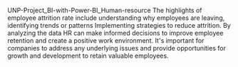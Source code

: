 UNP-Project_BI-with-Power-BI_Human-resource
The highlights of employee attrition rate include understanding why employees are leaving, identifying trends or patterns
Implementing strategies to reduce attrition. By analyzing the data
HR can make informed decisions to improve employee retention and create a positive work environment. 
It's important for companies to address any underlying issues and provide opportunities for growth and development to retain valuable employees.
